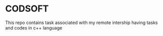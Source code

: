 # CODSOFT
This repo contains task associated with my remote intership having tasks and codes in c++ language
